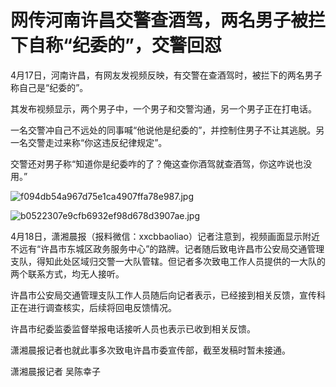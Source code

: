 # 网传河南许昌交警查酒驾，两名男子被拦下自称“纪委的”，交警回怼

4月17日，河南许昌，有网友发视频反映，有交警在查酒驾时，被拦下的两名男子称自己是“纪委的”。

其发布视频显示，两个男子中，一个男子和交警沟通，另一个男子正在打电话。

一名交警冲自己不远处的同事喊“他说他是纪委的”，并控制住男子不让其逃脱。另一名交警走过来称“你这违反纪律规定”。

交警还对男子称“知道你是纪委咋的了？俺这查你酒驾就查酒驾，你这咋说也没用。”

![f094db54a967d75e1ca4907ffa78e987.jpg](https://raw.githubusercontent.com/qqhsx/qqnews_image/main/2024/04/18/网传河南许昌交警查酒驾，两名男子被拦下自称“纪委的”，交警回怼/f094db54a967d75e1ca4907ffa78e987.jpg)

![b0522307e9cfb6932ef98d678d3907ae.jpg](https://raw.githubusercontent.com/qqhsx/qqnews_image/main/2024/04/18/网传河南许昌交警查酒驾，两名男子被拦下自称“纪委的”，交警回怼/b0522307e9cfb6932ef98d678d3907ae.jpg)

4月18日，潇湘晨报（报料微信：xxcbbaoliao）记者注意到，视频画面显示附近不远有“许昌市东城区政务服务中心”的路牌。记者随后致电许昌市公安局交通管理支队，得知此处区域归交警一大队管辖。但记者多次致电工作人员提供的一大队的两个联系方式，均无人接听。

许昌市公安局交通管理支队工作人员随后向记者表示，已经接到相关反馈，宣传科正在进行调查核实，后续将回电反馈情况。

许昌市纪委监委监督举报电话接听人员也表示已收到相关反馈。

潇湘晨报记者也就此事多次致电许昌市委宣传部，截至发稿时暂未接通。

潇湘晨报记者 吴陈幸子

